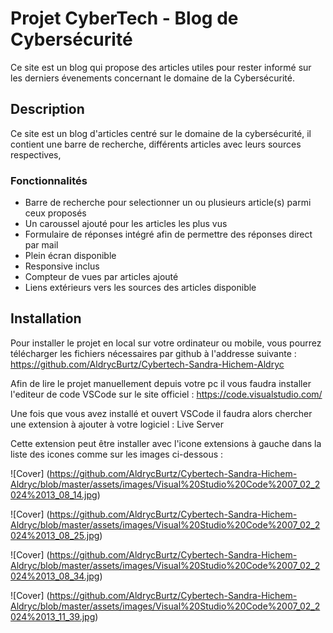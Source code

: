
# Projet CyberTech - Blog de Cybersécurité

Ce site est un blog qui propose des articles utiles pour rester informé sur les derniers évenements concernant le domaine de la Cybersécurité.

## Description

Ce site est un blog d'articles centré sur le domaine de la cybersécurité, il contient une barre de recherche, différents articles avec leurs sources respectives, 

### Fonctionnalités
- Barre de recherche pour selectionner un ou plusieurs article(s) parmi ceux proposés
- Un caroussel ajouté pour les articles les plus vus
- Formulaire de réponses intégré afin de permettre des réponses direct par mail
- Plein écran disponible
- Responsive inclus
- Compteur de vues par articles ajouté
- Liens extérieurs vers les sources des articles disponible

## Installation

Pour installer le projet en local sur votre ordinateur ou mobile, vous pourrez télécharger les fichiers nécessaires par github à l'addresse suivante : https://github.com/AldrycBurtz/Cybertech-Sandra-Hichem-Aldryc

Afin de lire le projet manuellement depuis votre pc il vous faudra installer l'editeur de code VSCode sur le site officiel : https://code.visualstudio.com/

Une fois que vous avez installé et ouvert VSCode il faudra alors chercher une extension à ajouter à votre logiciel : Live Server

Cette extension peut être installer avec l'icone extensions à gauche dans la liste des icones comme sur les images ci-dessous :

![Cover]
(https://github.com/AldrycBurtz/Cybertech-Sandra-Hichem-Aldryc/blob/master/assets/images/Visual%20Studio%20Code%2007_02_2024%2013_08_14.jpg)

![Cover]
(https://github.com/AldrycBurtz/Cybertech-Sandra-Hichem-Aldryc/blob/master/assets/images/Visual%20Studio%20Code%2007_02_2024%2013_08_25.jpg)

![Cover]
(https://github.com/AldrycBurtz/Cybertech-Sandra-Hichem-Aldryc/blob/master/assets/images/Visual%20Studio%20Code%2007_02_2024%2013_08_34.jpg)

![Cover]
(https://github.com/AldrycBurtz/Cybertech-Sandra-Hichem-Aldryc/blob/master/assets/images/Visual%20Studio%20Code%2007_02_2024%2013_11_39.jpg)

